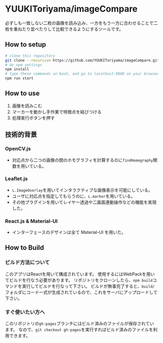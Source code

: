 # YUUKIToriyama/imageCompare

必ずしも一致しない二枚の画像を読み込み、一方をもう一方に合わせることで二枚を重ねたり並べたりして比較できるようにするツールです。

## How to setup

```bash
# clone this repository
git clone --recursive https://github.com/YUUKIToriyama/imageCompare.git
# do npm settings
npm install
# type these commands on bash, and go to localhost:8080 on your browser
npm run start
```

## How to use

1. 画像を読みこむ
2. マーカーを動かし手作業で特徴点を結びつける
3. 処理実行ボタンを押す

## 技術的背景

### OpenCV.js

- 対応点から二つの画像の間のホモグラフィを計算するのに`findHomography`関数を用いている。

### Leaflet.js

- `L.ImageOverlay`を用いてインタラクティブな画像表示を可能にしている。
- ユーザに対応点を指定してもらうのに、`L.marker`を用いている。
- その他プラグインを用いてレイヤー透過や二画面連動操作などの機能を実現した。

### React.js & Material-UI

- インターフェースのデザインは全て Material-UI を用いた。

## How to Build
### ビルド方法について
このアプリはReactを用いて構成されています。
使用するにはWebPackを用いてビルドを行なう必要があります。
リポジトリをクローンしたら、`npm build`コマンドを実行してビルドを行なって下さい。
ビルドが無事完了すると、`build/`フォルダにコード一式が生成されているので、これをサーバにアップロードして下さい。

### すぐ使いたい方へ
このリポジトリの`gh-pages`ブランチにはビルド済みのファイルが保存されています。
なので、`git checkout gh-pages`を実行すればビルド済みのファイルを利用できます。